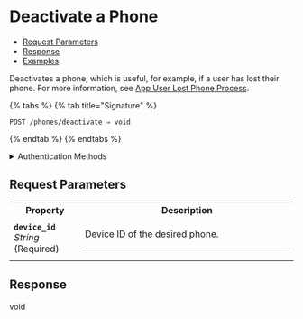 # Deactivate a Phone

- [Request Parameters](./#request-parameters)
- [Response](./#response)
- [Examples](./#examples)

Deactivates a phone, which is useful, for example, if a user has lost their phone. For more information, see [App User Lost Phone Process](../../capability-guides/mobile-access/managing-phones-for-a-user-identity.md#app-user-lost-phone-process).

{% tabs %}
{% tab title="Signature" %}
```
POST /phones/deactivate ⇒ void
```
{% endtab %}
{% endtabs %}

<details>

<summary>Authentication Methods</summary>

- API key
- Client session token
- Personal access token
  <br>Must also include the `seam-workspace` header in the request.

To learn more, see [Authentication](https://docs.seam.co/latest/api/authentication).
</details>

## Request Parameters

<table>
<tr><th width="25%">Property</th><th>Description</th></tr>
<tr><td><strong><code>device_id</code></strong> <i>String</i> (Required)</td>
<td>

Device ID of the desired phone.

---
</td></tr>
</table>

## Response

void
